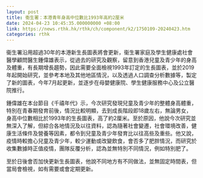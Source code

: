 ```yaml
---
layout: post
title: 衞生署：本港青年身高中位數比1993年高約2厘米
date: 2024-04-23 10:45:35.000000000 +08:00
link: https://news.rthk.hk/rthk/ch/component/k2/1750109-20240423.htm
categories: rthk
---
```


衞生署沿用超過30年的本港新生長圖表將會更新，衞生署家庭及學生健康處社會醫學顧問醫生鍾偉雄表示，從過去的研究及觀察，留意到香港兒童及青少年的身高及體重，有長期增長趨勢，因此需要全面檢視1993年訂定的生長圖表，並於2019年起開始研究，並參考本地及其他地區情況，以及透過人口調查分析數據等，製定了新的圖表，今年7月起更新，並逐步在母嬰健康院、學生健康服務中心及公立醫院推行。

鍾偉雄在本台節目《千禧年代》示，今次研究發現兒童及青少年的整體身高體重，特別在青春期發育前後，情況比較明顯，去到成長階段即18歲左右，無論男女，身高中位數相比於1993年的生長圖表，高了約2厘米。至於原因，他說今次研究並無深入了解，但綜合各地情況及以往資料，認為隨著社會變遷，社會環境改善，健康生活條件及營養等因素，都令到兒童及青少年發育比以往高些及重些。他又說，疫情時較擔心兒童及青少年，較少運動或改變飲食，會否多了肥胖情況，而研究於收集數據時正值疫情，團隊反覆分析，認為並無特別不同情況，例如特別肥了。

至於日後會否加快更新生長圖表，他說不同地方有不同做法，並無固定時間表，但當局會檢視，如有需要或會定期更新。
